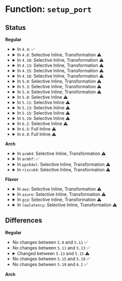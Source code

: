 # Function: <code>setup_port</code>

## Status
<b>Regular</b>
<ul>
<li>
<details>
<summary>In <code>4.4</code>: ✅</summary>

```c
int setup_port(struct serial_private *priv, struct uart_8250_port *port, int bar, int offset, int regshift);
```

**Collision:** Unique Static

**Inline:** No

**Transformation:** False

**Instances:**

```
In drivers/tty/serial/8250/8250_pci.c (ffffffff8150a740)
Location: drivers/tty/serial/8250/8250_pci.c:79
Inline: False
Direct callers:
  - drivers/tty/serial/8250/8250_pci.c:pci_omegapci_setup
  - drivers/tty/serial/8250/8250_pci.c:pci_timedia_setup
  - drivers/tty/serial/8250/8250_pci.c:pci_timedia_setup
  - drivers/tty/serial/8250/8250_pci.c:pci_timedia_setup
  - drivers/tty/serial/8250/8250_pci.c:titan_400l_800l_setup
  - drivers/tty/serial/8250/8250_pci.c:titan_400l_800l_setup
  - drivers/tty/serial/8250/8250_pci.c:pci_siig_setup
  - drivers/tty/serial/8250/8250_pci.c:pci_siig_setup
  - drivers/tty/serial/8250/8250_pci.c:sbs_setup
  - drivers/tty/serial/8250/8250_pci.c:pci_pericom_setup
  - drivers/tty/serial/8250/8250_pci.c:ce4100_serial_setup
  - drivers/tty/serial/8250/8250_pci.c:pci_default_setup
  - drivers/tty/serial/8250/8250_pci.c:pci_hp_diva_setup
  - drivers/tty/serial/8250/8250_pci.c:afavlab_setup
  - drivers/tty/serial/8250/8250_pci.c:addidata_apci7800_setup
  - drivers/tty/serial/8250/8250_pci.c:addidata_apci7800_setup
  - drivers/tty/serial/8250/8250_pci.c:addidata_apci7800_setup
  - drivers/tty/serial/8250/8250_pci.c:pci_ni8430_setup
```
**Symbols:**

```
ffffffff8150a740-ffffffff8150a85b: setup_port (STB_LOCAL)
```
</details>
</li>
<li>
<details>
<summary>In <code>4.8</code>: Selective Inline, Transformation ⚠️</summary>

**Collision:** Unique Static

**Inline:** Selective

**Transformation:** True

**Instances:**

```
In drivers/tty/serial/8250/8250_pci.c (ffffffff8155d5a0)
Location: drivers/tty/serial/8250/8250_pci.c:78
Inline: True
Direct callers:
  - drivers/tty/serial/8250/8250_pci.c:pci_omegapci_setup
  - drivers/tty/serial/8250/8250_pci.c:ce4100_serial_setup
  - drivers/tty/serial/8250/8250_pci.c:pci_default_setup
  - drivers/tty/serial/8250/8250_pci.c:pci_netmos_9900_setup
  - drivers/tty/serial/8250/8250_pci.c:pci_ni8430_setup
  - drivers/tty/serial/8250/8250_pci.c:titan_400l_800l_setup
  - drivers/tty/serial/8250/8250_pci.c:pci_timedia_setup
  - drivers/tty/serial/8250/8250_pci.c:pci_siig_setup
  - drivers/tty/serial/8250/8250_pci.c:pci_siig_setup
  - drivers/tty/serial/8250/8250_pci.c:sbs_setup
  - drivers/tty/serial/8250/8250_pci.c:pci_hp_diva_setup
  - drivers/tty/serial/8250/8250_pci.c:afavlab_setup
  - drivers/tty/serial/8250/8250_pci.c:addidata_apci7800_setup
```
**Symbols:**

```
ffffffff8155d5a0-ffffffff8155d693: setup_port.isra.16 (STB_LOCAL)
```
</details>
</li>
<li>
<details>
<summary>In <code>4.10</code>: Selective Inline, Transformation ⚠️</summary>

**Collision:** Unique Static

**Inline:** Selective

**Transformation:** True

**Instances:**

```
In drivers/tty/serial/8250/8250_pci.c (ffffffff81589cd0)
Location: drivers/tty/serial/8250/8250_pci.c:75
Inline: True
Direct callers:
  - drivers/tty/serial/8250/8250_pci.c:pci_omegapci_setup
  - drivers/tty/serial/8250/8250_pci.c:ce4100_serial_setup
  - drivers/tty/serial/8250/8250_pci.c:pci_pericom_setup
  - drivers/tty/serial/8250/8250_pci.c:pci_default_setup
  - drivers/tty/serial/8250/8250_pci.c:pci_netmos_9900_setup
  - drivers/tty/serial/8250/8250_pci.c:pci_ni8430_setup
  - drivers/tty/serial/8250/8250_pci.c:titan_400l_800l_setup
  - drivers/tty/serial/8250/8250_pci.c:pci_timedia_setup
  - drivers/tty/serial/8250/8250_pci.c:pci_siig_setup
  - drivers/tty/serial/8250/8250_pci.c:pci_siig_setup
  - drivers/tty/serial/8250/8250_pci.c:sbs_setup
  - drivers/tty/serial/8250/8250_pci.c:pci_hp_diva_setup
  - drivers/tty/serial/8250/8250_pci.c:afavlab_setup
  - drivers/tty/serial/8250/8250_pci.c:addidata_apci7800_setup
```
**Symbols:**

```
ffffffff81589cd0-ffffffff81589dc3: setup_port.isra.17 (STB_LOCAL)
```
</details>
</li>
<li>
<details>
<summary>In <code>4.13</code>: Selective Inline, Transformation ⚠️</summary>

**Collision:** Unique Static

**Inline:** Selective

**Transformation:** True

**Instances:**

```
In drivers/tty/serial/8250/8250_pci.c (ffffffff8159e020)
Location: drivers/tty/serial/8250/8250_pci.c:75
Inline: True
Direct callers:
  - drivers/tty/serial/8250/8250_pci.c:pci_omegapci_setup
  - drivers/tty/serial/8250/8250_pci.c:ce4100_serial_setup
  - drivers/tty/serial/8250/8250_pci.c:pci_pericom_setup
  - drivers/tty/serial/8250/8250_pci.c:pci_default_setup
  - drivers/tty/serial/8250/8250_pci.c:pci_netmos_9900_setup
  - drivers/tty/serial/8250/8250_pci.c:pci_ni8430_setup
  - drivers/tty/serial/8250/8250_pci.c:titan_400l_800l_setup
  - drivers/tty/serial/8250/8250_pci.c:pci_timedia_setup
  - drivers/tty/serial/8250/8250_pci.c:pci_siig_setup
  - drivers/tty/serial/8250/8250_pci.c:pci_siig_setup
  - drivers/tty/serial/8250/8250_pci.c:sbs_setup
  - drivers/tty/serial/8250/8250_pci.c:pci_hp_diva_setup
  - drivers/tty/serial/8250/8250_pci.c:afavlab_setup
  - drivers/tty/serial/8250/8250_pci.c:addidata_apci7800_setup
```
**Symbols:**

```
ffffffff8159e020-ffffffff8159e115: setup_port.isra.9 (STB_LOCAL)
```
</details>
</li>
<li>
<details>
<summary>In <code>4.15</code>: Selective Inline, Transformation ⚠️</summary>

**Collision:** Unique Static

**Inline:** Selective

**Transformation:** True

**Instances:**

```
In drivers/tty/serial/8250/8250_pci.c (ffffffff81603510)
Location: drivers/tty/serial/8250/8250_pci.c:72
Inline: True
Direct callers:
  - drivers/tty/serial/8250/8250_pci.c:pci_omegapci_setup
  - drivers/tty/serial/8250/8250_pci.c:ce4100_serial_setup
  - drivers/tty/serial/8250/8250_pci.c:pci_pericom_setup
  - drivers/tty/serial/8250/8250_pci.c:pci_default_setup
  - drivers/tty/serial/8250/8250_pci.c:pci_netmos_9900_setup
  - drivers/tty/serial/8250/8250_pci.c:pci_ni8430_setup
  - drivers/tty/serial/8250/8250_pci.c:titan_400l_800l_setup
  - drivers/tty/serial/8250/8250_pci.c:pci_timedia_setup
  - drivers/tty/serial/8250/8250_pci.c:pci_siig_setup
  - drivers/tty/serial/8250/8250_pci.c:pci_siig_setup
  - drivers/tty/serial/8250/8250_pci.c:sbs_setup
  - drivers/tty/serial/8250/8250_pci.c:pci_hp_diva_setup
  - drivers/tty/serial/8250/8250_pci.c:afavlab_setup
  - drivers/tty/serial/8250/8250_pci.c:addidata_apci7800_setup
```
**Symbols:**

```
ffffffff81603510-ffffffff81603603: setup_port.isra.11 (STB_LOCAL)
```
</details>
</li>
<li>
<details>
<summary>In <code>4.18</code>: Selective Inline, Transformation ⚠️</summary>

**Collision:** Unique Static

**Inline:** Selective

**Transformation:** True

**Instances:**

```
In drivers/tty/serial/8250/8250_pci.c (ffffffff8163c8e0)
Location: drivers/tty/serial/8250/8250_pci.c:72
Inline: True
Direct callers:
  - drivers/tty/serial/8250/8250_pci.c:pci_omegapci_setup
  - drivers/tty/serial/8250/8250_pci.c:ce4100_serial_setup
  - drivers/tty/serial/8250/8250_pci.c:pci_pericom_setup
  - drivers/tty/serial/8250/8250_pci.c:pci_default_setup
  - drivers/tty/serial/8250/8250_pci.c:pci_netmos_9900_setup
  - drivers/tty/serial/8250/8250_pci.c:pci_ni8430_setup
  - drivers/tty/serial/8250/8250_pci.c:titan_400l_800l_setup
  - drivers/tty/serial/8250/8250_pci.c:pci_timedia_setup
  - drivers/tty/serial/8250/8250_pci.c:pci_siig_setup
  - drivers/tty/serial/8250/8250_pci.c:pci_siig_setup
  - drivers/tty/serial/8250/8250_pci.c:sbs_setup
  - drivers/tty/serial/8250/8250_pci.c:pci_hp_diva_setup
  - drivers/tty/serial/8250/8250_pci.c:afavlab_setup
  - drivers/tty/serial/8250/8250_pci.c:addidata_apci7800_setup
```
**Symbols:**

```
ffffffff8163c8e0-ffffffff8163c9d3: setup_port.isra.11 (STB_LOCAL)
```
</details>
</li>
<li>
<details>
<summary>In <code>5.0</code>: Selective Inline, Transformation ⚠️</summary>

**Collision:** Unique Static

**Inline:** Selective

**Transformation:** True

**Instances:**

```
In drivers/tty/serial/8250/8250_pci.c (ffffffff8165ab60)
Location: drivers/tty/serial/8250/8250_pci.c:72
Inline: True
Direct callers:
  - drivers/tty/serial/8250/8250_pci.c:pci_omegapci_setup
  - drivers/tty/serial/8250/8250_pci.c:ce4100_serial_setup
  - drivers/tty/serial/8250/8250_pci.c:pci_pericom_setup
  - drivers/tty/serial/8250/8250_pci.c:pci_default_setup
  - drivers/tty/serial/8250/8250_pci.c:pci_netmos_9900_setup
  - drivers/tty/serial/8250/8250_pci.c:pci_ni8430_setup
  - drivers/tty/serial/8250/8250_pci.c:titan_400l_800l_setup
  - drivers/tty/serial/8250/8250_pci.c:pci_timedia_setup
  - drivers/tty/serial/8250/8250_pci.c:pci_siig_setup
  - drivers/tty/serial/8250/8250_pci.c:pci_siig_setup
  - drivers/tty/serial/8250/8250_pci.c:sbs_setup
  - drivers/tty/serial/8250/8250_pci.c:pci_hp_diva_setup
  - drivers/tty/serial/8250/8250_pci.c:afavlab_setup
  - drivers/tty/serial/8250/8250_pci.c:addidata_apci7800_setup
```
**Symbols:**

```
ffffffff8165ab60-ffffffff8165ac55: setup_port.isra.11 (STB_LOCAL)
```
</details>
</li>
<li>
<details>
<summary>In <code>5.3</code>: Selective Inline, Transformation ⚠️</summary>

**Collision:** Unique Static

**Inline:** Selective

**Transformation:** True

**Instances:**

```
In drivers/tty/serial/8250/8250_pci.c (ffffffff81690190)
Location: drivers/tty/serial/8250/8250_pci.c:72
Inline: True
Direct callers:
  - drivers/tty/serial/8250/8250_pci.c:pci_sunix_setup
  - drivers/tty/serial/8250/8250_pci.c:pci_sunix_setup
  - drivers/tty/serial/8250/8250_pci.c:pci_omegapci_setup
  - drivers/tty/serial/8250/8250_pci.c:ce4100_serial_setup
  - drivers/tty/serial/8250/8250_pci.c:pci_pericom_setup_four_at_eight
  - drivers/tty/serial/8250/8250_pci.c:pci_pericom_setup
  - drivers/tty/serial/8250/8250_pci.c:pci_default_setup
  - drivers/tty/serial/8250/8250_pci.c:pci_netmos_9900_setup
  - drivers/tty/serial/8250/8250_pci.c:pci_ni8430_setup
  - drivers/tty/serial/8250/8250_pci.c:titan_400l_800l_setup
  - drivers/tty/serial/8250/8250_pci.c:pci_timedia_setup
  - drivers/tty/serial/8250/8250_pci.c:pci_siig_setup
  - drivers/tty/serial/8250/8250_pci.c:pci_siig_setup
  - drivers/tty/serial/8250/8250_pci.c:sbs_setup
  - drivers/tty/serial/8250/8250_pci.c:pci_hp_diva_setup
  - drivers/tty/serial/8250/8250_pci.c:afavlab_setup
  - drivers/tty/serial/8250/8250_pci.c:addidata_apci7800_setup
```
**Symbols:**

```
ffffffff81690190-ffffffff8169027d: setup_port.isra.0 (STB_LOCAL)
```
</details>
</li>
<li>
<details>
<summary>In <code>5.4</code>: Selective Inline, Transformation ⚠️</summary>

**Collision:** Unique Static

**Inline:** Selective

**Transformation:** True

**Instances:**

```
In drivers/tty/serial/8250/8250_pci.c (ffffffff816b2b60)
Location: drivers/tty/serial/8250/8250_pci.c:87
Inline: True
Direct callers:
  - drivers/tty/serial/8250/8250_pci.c:pci_moxa_setup
  - drivers/tty/serial/8250/8250_pci.c:pci_moxa_setup
  - drivers/tty/serial/8250/8250_pci.c:pci_sunix_setup
  - drivers/tty/serial/8250/8250_pci.c:pci_sunix_setup
  - drivers/tty/serial/8250/8250_pci.c:pci_omegapci_setup
  - drivers/tty/serial/8250/8250_pci.c:ce4100_serial_setup
  - drivers/tty/serial/8250/8250_pci.c:pci_pericom_setup_four_at_eight
  - drivers/tty/serial/8250/8250_pci.c:pci_pericom_setup
  - drivers/tty/serial/8250/8250_pci.c:pci_default_setup
  - drivers/tty/serial/8250/8250_pci.c:pci_netmos_9900_setup
  - drivers/tty/serial/8250/8250_pci.c:pci_ni8430_setup
  - drivers/tty/serial/8250/8250_pci.c:titan_400l_800l_setup
  - drivers/tty/serial/8250/8250_pci.c:pci_timedia_setup
  - drivers/tty/serial/8250/8250_pci.c:pci_siig_setup
  - drivers/tty/serial/8250/8250_pci.c:pci_siig_setup
  - drivers/tty/serial/8250/8250_pci.c:sbs_setup
  - drivers/tty/serial/8250/8250_pci.c:pci_hp_diva_setup
  - drivers/tty/serial/8250/8250_pci.c:afavlab_setup
  - drivers/tty/serial/8250/8250_pci.c:addidata_apci7800_setup
```
**Symbols:**

```
ffffffff816b2b60-ffffffff816b2c53: setup_port.isra.0 (STB_LOCAL)
```
</details>
</li>
<li>
<details>
<summary>In <code>5.8</code>: Selective Inline ⚠️</summary>

```c
int setup_port(struct serial_private *priv, struct uart_8250_port *port, int bar, int offset, int regshift);
```

**Collision:** Unique Static

**Inline:** Selective

**Transformation:** False

**Instances:**

```
In drivers/tty/serial/8250/8250_pci.c (ffffffff8176750b)
Location: drivers/tty/serial/8250/8250_pci.c:85
Inline: True
Inline callers:
  - drivers/tty/serial/8250/8250_pci.c:pci_omegapci_setup
  - drivers/tty/serial/8250/8250_pci.c:sbs_setup
Direct callers:
  - drivers/tty/serial/8250/8250_pci.c:pci_moxa_setup
  - drivers/tty/serial/8250/8250_pci.c:pci_moxa_setup
  - drivers/tty/serial/8250/8250_pci.c:pci_sunix_setup
  - drivers/tty/serial/8250/8250_pci.c:pci_sunix_setup
  - drivers/tty/serial/8250/8250_pci.c:ce4100_serial_setup
  - drivers/tty/serial/8250/8250_pci.c:pci_pericom_setup_four_at_eight
  - drivers/tty/serial/8250/8250_pci.c:pci_pericom_setup
  - drivers/tty/serial/8250/8250_pci.c:pci_default_setup
  - drivers/tty/serial/8250/8250_pci.c:pci_ni8430_setup
  - drivers/tty/serial/8250/8250_pci.c:titan_400l_800l_setup
  - drivers/tty/serial/8250/8250_pci.c:pci_timedia_setup
  - drivers/tty/serial/8250/8250_pci.c:pci_siig_setup
  - drivers/tty/serial/8250/8250_pci.c:pci_siig_setup
  - drivers/tty/serial/8250/8250_pci.c:pci_hp_diva_setup
  - drivers/tty/serial/8250/8250_pci.c:afavlab_setup
  - drivers/tty/serial/8250/8250_pci.c:addidata_apci7800_setup
  - drivers/tty/serial/8250/8250_pci.c:addidata_apci7800_setup
  - drivers/tty/serial/8250/8250_pci.c:addidata_apci7800_setup
```
**Symbols:**

```
ffffffff81765180-ffffffff81765281: setup_port (STB_LOCAL)
```
</details>
</li>
<li>
<details>
<summary>In <code>5.11</code>: Selective Inline ⚠️</summary>

```c
int setup_port(struct serial_private *priv, struct uart_8250_port *port, int bar, int offset, int regshift);
```

**Collision:** Unique Static

**Inline:** Selective

**Transformation:** False

**Instances:**

```
In drivers/tty/serial/8250/8250_pci.c (ffffffff8178244b)
Location: drivers/tty/serial/8250/8250_pci.c:85
Inline: True
Inline callers:
  - drivers/tty/serial/8250/8250_pci.c:pci_omegapci_setup
  - drivers/tty/serial/8250/8250_pci.c:sbs_setup
Direct callers:
  - drivers/tty/serial/8250/8250_pci.c:pci_moxa_setup
  - drivers/tty/serial/8250/8250_pci.c:pci_moxa_setup
  - drivers/tty/serial/8250/8250_pci.c:pci_sunix_setup
  - drivers/tty/serial/8250/8250_pci.c:pci_sunix_setup
  - drivers/tty/serial/8250/8250_pci.c:ce4100_serial_setup
  - drivers/tty/serial/8250/8250_pci.c:pci_pericom_setup_four_at_eight
  - drivers/tty/serial/8250/8250_pci.c:pci_pericom_setup
  - drivers/tty/serial/8250/8250_pci.c:pci_default_setup
  - drivers/tty/serial/8250/8250_pci.c:pci_ni8430_setup
  - drivers/tty/serial/8250/8250_pci.c:titan_400l_800l_setup
  - drivers/tty/serial/8250/8250_pci.c:pci_timedia_setup
  - drivers/tty/serial/8250/8250_pci.c:pci_siig_setup
  - drivers/tty/serial/8250/8250_pci.c:pci_siig_setup
  - drivers/tty/serial/8250/8250_pci.c:pci_hp_diva_setup
  - drivers/tty/serial/8250/8250_pci.c:afavlab_setup
  - drivers/tty/serial/8250/8250_pci.c:addidata_apci7800_setup
  - drivers/tty/serial/8250/8250_pci.c:addidata_apci7800_setup
  - drivers/tty/serial/8250/8250_pci.c:addidata_apci7800_setup
```
**Symbols:**

```
ffffffff817800e0-ffffffff817801e1: setup_port (STB_LOCAL)
```
</details>
</li>
<li>
<details>
<summary>In <code>5.13</code>: Selective Inline ⚠️</summary>

```c
int setup_port(struct serial_private *priv, struct uart_8250_port *port, int bar, int offset, int regshift);
```

**Collision:** Unique Static

**Inline:** Selective

**Transformation:** False

**Instances:**

```
In drivers/tty/serial/8250/8250_pci.c (ffffffff81765d4b)
Location: drivers/tty/serial/8250/8250_pci.c:89
Inline: True
Inline callers:
  - drivers/tty/serial/8250/8250_pci.c:pci_omegapci_setup
  - drivers/tty/serial/8250/8250_pci.c:sbs_setup
Direct callers:
  - drivers/tty/serial/8250/8250_pci.c:pci_moxa_setup
  - drivers/tty/serial/8250/8250_pci.c:pci_moxa_setup
  - drivers/tty/serial/8250/8250_pci.c:pci_sunix_setup
  - drivers/tty/serial/8250/8250_pci.c:pci_sunix_setup
  - drivers/tty/serial/8250/8250_pci.c:ce4100_serial_setup
  - drivers/tty/serial/8250/8250_pci.c:pci_pericom_setup_four_at_eight
  - drivers/tty/serial/8250/8250_pci.c:pci_pericom_setup
  - drivers/tty/serial/8250/8250_pci.c:pci_default_setup
  - drivers/tty/serial/8250/8250_pci.c:pci_ni8430_setup
  - drivers/tty/serial/8250/8250_pci.c:titan_400l_800l_setup
  - drivers/tty/serial/8250/8250_pci.c:pci_timedia_setup
  - drivers/tty/serial/8250/8250_pci.c:pci_timedia_setup
  - drivers/tty/serial/8250/8250_pci.c:pci_timedia_setup
  - drivers/tty/serial/8250/8250_pci.c:pci_siig_setup
  - drivers/tty/serial/8250/8250_pci.c:pci_siig_setup
  - drivers/tty/serial/8250/8250_pci.c:pci_hp_diva_setup
  - drivers/tty/serial/8250/8250_pci.c:afavlab_setup
  - drivers/tty/serial/8250/8250_pci.c:afavlab_setup
  - drivers/tty/serial/8250/8250_pci.c:addidata_apci7800_setup
  - drivers/tty/serial/8250/8250_pci.c:addidata_apci7800_setup
  - drivers/tty/serial/8250/8250_pci.c:addidata_apci7800_setup
  - drivers/tty/serial/8250/8250_pci.c:addidata_apci7800_setup
```
**Symbols:**

```
ffffffff81763a10-ffffffff81763b08: setup_port (STB_LOCAL)
```
</details>
</li>
<li>
<details>
<summary>In <code>5.15</code>: Selective Inline ⚠️</summary>

```c
int setup_port(struct serial_private *priv, struct uart_8250_port *port, u8 bar, unsigned int offset, int regshift);
```

**Collision:** Unique Static

**Inline:** Selective

**Transformation:** False

**Instances:**

```
In drivers/tty/serial/8250/8250_pci.c (ffffffff817ea65b)
Location: drivers/tty/serial/8250/8250_pci.c:89
Inline: True
Inline callers:
  - drivers/tty/serial/8250/8250_pci.c:pci_omegapci_setup
  - drivers/tty/serial/8250/8250_pci.c:sbs_setup
Direct callers:
  - drivers/tty/serial/8250/8250_pci.c:pci_moxa_setup
  - drivers/tty/serial/8250/8250_pci.c:pci_moxa_setup
  - drivers/tty/serial/8250/8250_pci.c:pci_sunix_setup
  - drivers/tty/serial/8250/8250_pci.c:pci_sunix_setup
  - drivers/tty/serial/8250/8250_pci.c:ce4100_serial_setup
  - drivers/tty/serial/8250/8250_pci.c:pci_pericom_setup_four_at_eight
  - drivers/tty/serial/8250/8250_pci.c:pci_pericom_setup
  - drivers/tty/serial/8250/8250_pci.c:pci_default_setup
  - drivers/tty/serial/8250/8250_pci.c:pci_ni8430_setup
  - drivers/tty/serial/8250/8250_pci.c:titan_400l_800l_setup
  - drivers/tty/serial/8250/8250_pci.c:pci_timedia_setup
  - drivers/tty/serial/8250/8250_pci.c:pci_timedia_setup
  - drivers/tty/serial/8250/8250_pci.c:pci_timedia_setup
  - drivers/tty/serial/8250/8250_pci.c:pci_siig_setup
  - drivers/tty/serial/8250/8250_pci.c:pci_siig_setup
  - drivers/tty/serial/8250/8250_pci.c:pci_hp_diva_setup
  - drivers/tty/serial/8250/8250_pci.c:afavlab_setup
  - drivers/tty/serial/8250/8250_pci.c:afavlab_setup
  - drivers/tty/serial/8250/8250_pci.c:addidata_apci7800_setup
  - drivers/tty/serial/8250/8250_pci.c:addidata_apci7800_setup
  - drivers/tty/serial/8250/8250_pci.c:addidata_apci7800_setup
  - drivers/tty/serial/8250/8250_pci.c:addidata_apci7800_setup
```
**Symbols:**

```
ffffffff817e7df0-ffffffff817e7f90: setup_port (STB_LOCAL)
```
</details>
</li>
<li>
<details>
<summary>In <code>5.19</code>: Selective Inline ⚠️</summary>

```c
int setup_port(struct serial_private *priv, struct uart_8250_port *port, u8 bar, unsigned int offset, int regshift);
```

**Collision:** Unique Static

**Inline:** Selective

**Transformation:** False

**Instances:**

```
In drivers/tty/serial/8250/8250_pci.c (ffffffff8192a3cb)
Location: drivers/tty/serial/8250/8250_pci.c:89
Inline: True
Inline callers:
  - drivers/tty/serial/8250/8250_pci.c:pci_omegapci_setup
  - drivers/tty/serial/8250/8250_pci.c:sbs_setup
Direct callers:
  - drivers/tty/serial/8250/8250_pci.c:pci_moxa_setup
  - drivers/tty/serial/8250/8250_pci.c:pci_moxa_setup
  - drivers/tty/serial/8250/8250_pci.c:pci_sunix_setup
  - drivers/tty/serial/8250/8250_pci.c:pci_sunix_setup
  - drivers/tty/serial/8250/8250_pci.c:ce4100_serial_setup
  - drivers/tty/serial/8250/8250_pci.c:pci_default_setup
  - drivers/tty/serial/8250/8250_pci.c:pci_ni8430_setup
  - drivers/tty/serial/8250/8250_pci.c:titan_400l_800l_setup
  - drivers/tty/serial/8250/8250_pci.c:pci_timedia_setup
  - drivers/tty/serial/8250/8250_pci.c:pci_timedia_setup
  - drivers/tty/serial/8250/8250_pci.c:pci_timedia_setup
  - drivers/tty/serial/8250/8250_pci.c:pci_siig_setup
  - drivers/tty/serial/8250/8250_pci.c:pci_siig_setup
  - drivers/tty/serial/8250/8250_pci.c:pci_hp_diva_setup
  - drivers/tty/serial/8250/8250_pci.c:afavlab_setup
  - drivers/tty/serial/8250/8250_pci.c:afavlab_setup
  - drivers/tty/serial/8250/8250_pci.c:addidata_apci7800_setup
  - drivers/tty/serial/8250/8250_pci.c:addidata_apci7800_setup
  - drivers/tty/serial/8250/8250_pci.c:addidata_apci7800_setup
```
**Symbols:**

```
ffffffff819279a0-ffffffff81927b14: setup_port (STB_LOCAL)
```
</details>
</li>
<li>
<details>
<summary>In <code>6.2</code>: Selective Inline ⚠️</summary>

```c
int setup_port(struct serial_private *priv, struct uart_8250_port *port, u8 bar, unsigned int offset, int regshift);
```

**Collision:** Unique Static

**Inline:** Selective

**Transformation:** False

**Instances:**

```
In drivers/tty/serial/8250/8250_pci.c (ffffffff81a8755b)
Location: drivers/tty/serial/8250/8250_pci.c:89
Inline: True
Inline callers:
  - drivers/tty/serial/8250/8250_pci.c:pci_omegapci_setup
  - drivers/tty/serial/8250/8250_pci.c:sbs_setup
Direct callers:
  - drivers/tty/serial/8250/8250_pci.c:pci_moxa_setup
  - drivers/tty/serial/8250/8250_pci.c:pci_moxa_setup
  - drivers/tty/serial/8250/8250_pci.c:pci_sunix_setup
  - drivers/tty/serial/8250/8250_pci.c:pci_sunix_setup
  - drivers/tty/serial/8250/8250_pci.c:ce4100_serial_setup
  - drivers/tty/serial/8250/8250_pci.c:pci_default_setup
  - drivers/tty/serial/8250/8250_pci.c:pci_ni8430_setup
  - drivers/tty/serial/8250/8250_pci.c:titan_400l_800l_setup
  - drivers/tty/serial/8250/8250_pci.c:pci_timedia_setup
  - drivers/tty/serial/8250/8250_pci.c:pci_timedia_setup
  - drivers/tty/serial/8250/8250_pci.c:pci_timedia_setup
  - drivers/tty/serial/8250/8250_pci.c:pci_siig_setup
  - drivers/tty/serial/8250/8250_pci.c:pci_siig_setup
  - drivers/tty/serial/8250/8250_pci.c:pci_hp_diva_setup
  - drivers/tty/serial/8250/8250_pci.c:afavlab_setup
  - drivers/tty/serial/8250/8250_pci.c:afavlab_setup
  - drivers/tty/serial/8250/8250_pci.c:addidata_apci7800_setup
  - drivers/tty/serial/8250/8250_pci.c:addidata_apci7800_setup
  - drivers/tty/serial/8250/8250_pci.c:addidata_apci7800_setup
```
**Symbols:**

```
ffffffff81a848b0-ffffffff81a84a24: setup_port (STB_LOCAL)
```
</details>
</li>
<li>
<details>
<summary>In <code>6.5</code>: Full Inline ⚠️</summary>

**Collision:** Unique Static

**Inline:** Full

**Transformation:** False

**Instances:**

```
In drivers/tty/serial/8250/8250_pci.c (ffffffff81ad00d7)
Location: drivers/tty/serial/8250/8250_pci.c:90
Inline: True
Inline callers:
  - drivers/tty/serial/8250/8250_pci.c:pci_moxa_setup
  - drivers/tty/serial/8250/8250_pci.c:pci_sunix_setup
  - drivers/tty/serial/8250/8250_pci.c:pci_omegapci_setup
  - drivers/tty/serial/8250/8250_pci.c:ce4100_serial_setup
  - drivers/tty/serial/8250/8250_pci.c:pci_default_setup
  - drivers/tty/serial/8250/8250_pci.c:pci_netmos_9900_setup
  - drivers/tty/serial/8250/8250_pci.c:pci_ni8430_setup
  - drivers/tty/serial/8250/8250_pci.c:titan_400l_800l_setup
  - drivers/tty/serial/8250/8250_pci.c:pci_timedia_setup
  - drivers/tty/serial/8250/8250_pci.c:pci_siig_setup
  - drivers/tty/serial/8250/8250_pci.c:sbs_setup
  - drivers/tty/serial/8250/8250_pci.c:pci_hp_diva_setup
  - drivers/tty/serial/8250/8250_pci.c:afavlab_setup
  - drivers/tty/serial/8250/8250_pci.c:addidata_apci7800_setup
```
</details>
</li>
<li>
<details>
<summary>In <code>6.8</code>: Full Inline ⚠️</summary>

**Collision:** Unique Static

**Inline:** Full

**Transformation:** False

**Instances:**

```
In drivers/tty/serial/8250/8250_pci.c (ffffffff81b23f37)
Location: drivers/tty/serial/8250/8250_pci.c:171
Inline: True
Inline callers:
  - drivers/tty/serial/8250/8250_pci.c:pci_moxa_setup
  - drivers/tty/serial/8250/8250_pci.c:pci_sunix_setup
  - drivers/tty/serial/8250/8250_pci.c:pci_omegapci_setup
  - drivers/tty/serial/8250/8250_pci.c:ce4100_serial_setup
  - drivers/tty/serial/8250/8250_pci.c:pci_default_setup
  - drivers/tty/serial/8250/8250_pci.c:pci_netmos_9900_setup
  - drivers/tty/serial/8250/8250_pci.c:pci_ni8430_setup
  - drivers/tty/serial/8250/8250_pci.c:titan_400l_800l_setup
  - drivers/tty/serial/8250/8250_pci.c:pci_timedia_setup
  - drivers/tty/serial/8250/8250_pci.c:pci_siig_setup
  - drivers/tty/serial/8250/8250_pci.c:sbs_setup
  - drivers/tty/serial/8250/8250_pci.c:pci_hp_diva_setup
  - drivers/tty/serial/8250/8250_pci.c:afavlab_setup
  - drivers/tty/serial/8250/8250_pci.c:addidata_apci7800_setup
```
</details>
</li>
</ul>
<b>Arch</b>
<ul>
<li>
<details>
<summary>In <code>arm64</code>: Selective Inline, Transformation ⚠️</summary>

**Collision:** Unique Static

**Inline:** Selective

**Transformation:** True

**Instances:**

```
In drivers/tty/serial/8250/8250_pci.c (ffff80001088e280)
Location: drivers/tty/serial/8250/8250_pci.c:87
Inline: True
Direct callers:
  - drivers/tty/serial/8250/8250_pci.c:pci_moxa_setup
  - drivers/tty/serial/8250/8250_pci.c:pci_sunix_setup
  - drivers/tty/serial/8250/8250_pci.c:pci_sunix_setup
  - drivers/tty/serial/8250/8250_pci.c:pci_omegapci_setup
  - drivers/tty/serial/8250/8250_pci.c:ce4100_serial_setup
  - drivers/tty/serial/8250/8250_pci.c:pci_pericom_setup_four_at_eight
  - drivers/tty/serial/8250/8250_pci.c:pci_pericom_setup
  - drivers/tty/serial/8250/8250_pci.c:pci_default_setup
  - drivers/tty/serial/8250/8250_pci.c:pci_netmos_9900_setup
  - drivers/tty/serial/8250/8250_pci.c:pci_ni8430_setup
  - drivers/tty/serial/8250/8250_pci.c:titan_400l_800l_setup
  - drivers/tty/serial/8250/8250_pci.c:pci_timedia_setup
  - drivers/tty/serial/8250/8250_pci.c:pci_timedia_setup
  - drivers/tty/serial/8250/8250_pci.c:pci_timedia_setup
  - drivers/tty/serial/8250/8250_pci.c:pci_siig_setup
  - drivers/tty/serial/8250/8250_pci.c:pci_siig_setup
  - drivers/tty/serial/8250/8250_pci.c:sbs_setup
  - drivers/tty/serial/8250/8250_pci.c:pci_hp_diva_setup
  - drivers/tty/serial/8250/8250_pci.c:pci_hp_diva_setup
  - drivers/tty/serial/8250/8250_pci.c:afavlab_setup
  - drivers/tty/serial/8250/8250_pci.c:afavlab_setup
  - drivers/tty/serial/8250/8250_pci.c:addidata_apci7800_setup
  - drivers/tty/serial/8250/8250_pci.c:addidata_apci7800_setup
  - drivers/tty/serial/8250/8250_pci.c:addidata_apci7800_setup
  - drivers/tty/serial/8250/8250_pci.c:addidata_apci7800_setup
```
**Symbols:**

```
ffff80001088e280-ffff80001088e37c: setup_port.isra.0 (STB_LOCAL)
```
</details>
</li>
<li>
<details>
<summary>In <code>armhf</code>: ✅</summary>

```c
int setup_port(struct serial_private *priv, struct uart_8250_port *port, int bar, int offset, int regshift);
```

**Collision:** Unique Static

**Inline:** No

**Transformation:** False

**Instances:**

```
In drivers/tty/serial/8250/8250_pci.c (c098a50c)
Location: drivers/tty/serial/8250/8250_pci.c:87
Inline: False
Direct callers:
  - drivers/tty/serial/8250/8250_pci.c:pci_moxa_setup
  - drivers/tty/serial/8250/8250_pci.c:pci_sunix_setup
  - drivers/tty/serial/8250/8250_pci.c:pci_omegapci_setup
  - drivers/tty/serial/8250/8250_pci.c:ce4100_serial_setup
  - drivers/tty/serial/8250/8250_pci.c:pci_pericom_setup_four_at_eight
  - drivers/tty/serial/8250/8250_pci.c:pci_pericom_setup
  - drivers/tty/serial/8250/8250_pci.c:pci_default_setup
  - drivers/tty/serial/8250/8250_pci.c:pci_ni8430_setup
  - drivers/tty/serial/8250/8250_pci.c:titan_400l_800l_setup
  - drivers/tty/serial/8250/8250_pci.c:pci_timedia_setup
  - drivers/tty/serial/8250/8250_pci.c:pci_siig_setup
  - drivers/tty/serial/8250/8250_pci.c:sbs_setup
  - drivers/tty/serial/8250/8250_pci.c:pci_hp_diva_setup
  - drivers/tty/serial/8250/8250_pci.c:afavlab_setup
  - drivers/tty/serial/8250/8250_pci.c:addidata_apci7800_setup
```
**Symbols:**

```
c098a50c-c098a5e8: setup_port (STB_LOCAL)
```
</details>
</li>
<li>
<details>
<summary>In <code>ppc64el</code>: Selective Inline, Transformation ⚠️</summary>

**Collision:** Unique Static

**Inline:** Selective

**Transformation:** True

**Instances:**

```
In drivers/tty/serial/8250/8250_pci.c (c000000000936ad0)
Location: drivers/tty/serial/8250/8250_pci.c:87
Inline: True
Direct callers:
  - drivers/tty/serial/8250/8250_pci.c:pci_moxa_setup
  - drivers/tty/serial/8250/8250_pci.c:pci_moxa_setup
  - drivers/tty/serial/8250/8250_pci.c:pci_sunix_setup
  - drivers/tty/serial/8250/8250_pci.c:pci_sunix_setup
  - drivers/tty/serial/8250/8250_pci.c:pci_omegapci_setup
  - drivers/tty/serial/8250/8250_pci.c:ce4100_serial_setup
  - drivers/tty/serial/8250/8250_pci.c:pci_pericom_setup_four_at_eight
  - drivers/tty/serial/8250/8250_pci.c:pci_pericom_setup
  - drivers/tty/serial/8250/8250_pci.c:pci_default_setup
  - drivers/tty/serial/8250/8250_pci.c:pci_netmos_9900_setup
  - drivers/tty/serial/8250/8250_pci.c:pci_ni8430_setup
  - drivers/tty/serial/8250/8250_pci.c:titan_400l_800l_setup
  - drivers/tty/serial/8250/8250_pci.c:titan_400l_800l_setup
  - drivers/tty/serial/8250/8250_pci.c:pci_timedia_setup
  - drivers/tty/serial/8250/8250_pci.c:pci_timedia_setup
  - drivers/tty/serial/8250/8250_pci.c:pci_timedia_setup
  - drivers/tty/serial/8250/8250_pci.c:pci_siig_setup
  - drivers/tty/serial/8250/8250_pci.c:pci_siig_setup
  - drivers/tty/serial/8250/8250_pci.c:sbs_setup
  - drivers/tty/serial/8250/8250_pci.c:sbs_setup
  - drivers/tty/serial/8250/8250_pci.c:pci_hp_diva_setup
  - drivers/tty/serial/8250/8250_pci.c:pci_hp_diva_setup
  - drivers/tty/serial/8250/8250_pci.c:pci_hp_diva_setup
  - drivers/tty/serial/8250/8250_pci.c:afavlab_setup
  - drivers/tty/serial/8250/8250_pci.c:afavlab_setup
  - drivers/tty/serial/8250/8250_pci.c:addidata_apci7800_setup
  - drivers/tty/serial/8250/8250_pci.c:addidata_apci7800_setup
  - drivers/tty/serial/8250/8250_pci.c:addidata_apci7800_setup
  - drivers/tty/serial/8250/8250_pci.c:addidata_apci7800_setup
```
**Symbols:**

```
c000000000936ad0-c000000000936c38: setup_port.isra.0 (STB_LOCAL)
```
</details>
</li>
<li>
<details>
<summary>In <code>riscv64</code>: Selective Inline, Transformation ⚠️</summary>

**Collision:** Unique Static

**Inline:** Selective

**Transformation:** True

**Instances:**

```
In drivers/tty/serial/8250/8250_pci.c (ffffffe0005580b6)
Location: drivers/tty/serial/8250/8250_pci.c:87
Inline: True
Direct callers:
  - drivers/tty/serial/8250/8250_pci.c:pci_moxa_setup
  - drivers/tty/serial/8250/8250_pci.c:pci_sunix_setup
  - drivers/tty/serial/8250/8250_pci.c:pci_omegapci_setup
  - drivers/tty/serial/8250/8250_pci.c:ce4100_serial_setup
  - drivers/tty/serial/8250/8250_pci.c:pci_pericom_setup_four_at_eight
  - drivers/tty/serial/8250/8250_pci.c:pci_pericom_setup
  - drivers/tty/serial/8250/8250_pci.c:pci_default_setup
  - drivers/tty/serial/8250/8250_pci.c:pci_netmos_9900_setup
  - drivers/tty/serial/8250/8250_pci.c:pci_ni8430_setup
  - drivers/tty/serial/8250/8250_pci.c:titan_400l_800l_setup
  - drivers/tty/serial/8250/8250_pci.c:pci_timedia_setup
  - drivers/tty/serial/8250/8250_pci.c:pci_siig_setup
  - drivers/tty/serial/8250/8250_pci.c:sbs_setup
  - drivers/tty/serial/8250/8250_pci.c:pci_hp_diva_setup
  - drivers/tty/serial/8250/8250_pci.c:afavlab_setup
  - drivers/tty/serial/8250/8250_pci.c:addidata_apci7800_setup
```
**Symbols:**

```
ffffffe0005580b6-ffffffe000558180: setup_port.isra.0 (STB_LOCAL)
```
</details>
</li>
</ul>
<b>Flavor</b>
<ul>
<li>
<details>
<summary>In <code>aws</code>: Selective Inline, Transformation ⚠️</summary>

**Collision:** Unique Static

**Inline:** Selective

**Transformation:** True

**Instances:**

```
In drivers/tty/serial/8250/8250_pci.c (ffffffff816785d0)
Location: drivers/tty/serial/8250/8250_pci.c:87
Inline: True
Direct callers:
  - drivers/tty/serial/8250/8250_pci.c:pci_moxa_setup
  - drivers/tty/serial/8250/8250_pci.c:pci_moxa_setup
  - drivers/tty/serial/8250/8250_pci.c:pci_sunix_setup
  - drivers/tty/serial/8250/8250_pci.c:pci_sunix_setup
  - drivers/tty/serial/8250/8250_pci.c:pci_omegapci_setup
  - drivers/tty/serial/8250/8250_pci.c:ce4100_serial_setup
  - drivers/tty/serial/8250/8250_pci.c:pci_pericom_setup_four_at_eight
  - drivers/tty/serial/8250/8250_pci.c:pci_pericom_setup
  - drivers/tty/serial/8250/8250_pci.c:pci_default_setup
  - drivers/tty/serial/8250/8250_pci.c:pci_netmos_9900_setup
  - drivers/tty/serial/8250/8250_pci.c:pci_ni8430_setup
  - drivers/tty/serial/8250/8250_pci.c:titan_400l_800l_setup
  - drivers/tty/serial/8250/8250_pci.c:pci_timedia_setup
  - drivers/tty/serial/8250/8250_pci.c:pci_siig_setup
  - drivers/tty/serial/8250/8250_pci.c:pci_siig_setup
  - drivers/tty/serial/8250/8250_pci.c:sbs_setup
  - drivers/tty/serial/8250/8250_pci.c:pci_hp_diva_setup
  - drivers/tty/serial/8250/8250_pci.c:afavlab_setup
  - drivers/tty/serial/8250/8250_pci.c:addidata_apci7800_setup
```
**Symbols:**

```
ffffffff816785d0-ffffffff816786bd: setup_port.isra.0 (STB_LOCAL)
```
</details>
</li>
<li>
<details>
<summary>In <code>azure</code>: Selective Inline, Transformation ⚠️</summary>

**Collision:** Unique Static

**Inline:** Selective

**Transformation:** True

**Instances:**

```
In drivers/tty/serial/8250/8250_pci.c (ffffffff816576b0)
Location: drivers/tty/serial/8250/8250_pci.c:87
Inline: True
Direct callers:
  - drivers/tty/serial/8250/8250_pci.c:pci_moxa_setup
  - drivers/tty/serial/8250/8250_pci.c:pci_moxa_setup
  - drivers/tty/serial/8250/8250_pci.c:pci_sunix_setup
  - drivers/tty/serial/8250/8250_pci.c:pci_sunix_setup
  - drivers/tty/serial/8250/8250_pci.c:pci_omegapci_setup
  - drivers/tty/serial/8250/8250_pci.c:ce4100_serial_setup
  - drivers/tty/serial/8250/8250_pci.c:pci_pericom_setup_four_at_eight
  - drivers/tty/serial/8250/8250_pci.c:pci_pericom_setup
  - drivers/tty/serial/8250/8250_pci.c:pci_default_setup
  - drivers/tty/serial/8250/8250_pci.c:pci_netmos_9900_setup
  - drivers/tty/serial/8250/8250_pci.c:pci_ni8430_setup
  - drivers/tty/serial/8250/8250_pci.c:titan_400l_800l_setup
  - drivers/tty/serial/8250/8250_pci.c:pci_timedia_setup
  - drivers/tty/serial/8250/8250_pci.c:pci_siig_setup
  - drivers/tty/serial/8250/8250_pci.c:pci_siig_setup
  - drivers/tty/serial/8250/8250_pci.c:sbs_setup
  - drivers/tty/serial/8250/8250_pci.c:pci_hp_diva_setup
  - drivers/tty/serial/8250/8250_pci.c:afavlab_setup
  - drivers/tty/serial/8250/8250_pci.c:addidata_apci7800_setup
```
**Symbols:**

```
ffffffff816576b0-ffffffff816577a3: setup_port.isra.0 (STB_LOCAL)
```
</details>
</li>
<li>
<details>
<summary>In <code>gcp</code>: Selective Inline, Transformation ⚠️</summary>

**Collision:** Unique Static

**Inline:** Selective

**Transformation:** True

**Instances:**

```
In drivers/tty/serial/8250/8250_pci.c (ffffffff816a69a0)
Location: drivers/tty/serial/8250/8250_pci.c:87
Inline: True
Direct callers:
  - drivers/tty/serial/8250/8250_pci.c:pci_moxa_setup
  - drivers/tty/serial/8250/8250_pci.c:pci_moxa_setup
  - drivers/tty/serial/8250/8250_pci.c:pci_sunix_setup
  - drivers/tty/serial/8250/8250_pci.c:pci_sunix_setup
  - drivers/tty/serial/8250/8250_pci.c:pci_omegapci_setup
  - drivers/tty/serial/8250/8250_pci.c:ce4100_serial_setup
  - drivers/tty/serial/8250/8250_pci.c:pci_pericom_setup_four_at_eight
  - drivers/tty/serial/8250/8250_pci.c:pci_pericom_setup
  - drivers/tty/serial/8250/8250_pci.c:pci_default_setup
  - drivers/tty/serial/8250/8250_pci.c:pci_netmos_9900_setup
  - drivers/tty/serial/8250/8250_pci.c:pci_ni8430_setup
  - drivers/tty/serial/8250/8250_pci.c:titan_400l_800l_setup
  - drivers/tty/serial/8250/8250_pci.c:pci_timedia_setup
  - drivers/tty/serial/8250/8250_pci.c:pci_siig_setup
  - drivers/tty/serial/8250/8250_pci.c:pci_siig_setup
  - drivers/tty/serial/8250/8250_pci.c:sbs_setup
  - drivers/tty/serial/8250/8250_pci.c:pci_hp_diva_setup
  - drivers/tty/serial/8250/8250_pci.c:afavlab_setup
  - drivers/tty/serial/8250/8250_pci.c:addidata_apci7800_setup
```
**Symbols:**

```
ffffffff816a69a0-ffffffff816a6a93: setup_port.isra.0 (STB_LOCAL)
```
</details>
</li>
<li>
<details>
<summary>In <code>lowlatency</code>: Selective Inline, Transformation ⚠️</summary>

**Collision:** Unique Static

**Inline:** Selective

**Transformation:** True

**Instances:**

```
In drivers/tty/serial/8250/8250_pci.c (ffffffff816c0e00)
Location: drivers/tty/serial/8250/8250_pci.c:87
Inline: True
Direct callers:
  - drivers/tty/serial/8250/8250_pci.c:pci_moxa_setup
  - drivers/tty/serial/8250/8250_pci.c:pci_moxa_setup
  - drivers/tty/serial/8250/8250_pci.c:pci_sunix_setup
  - drivers/tty/serial/8250/8250_pci.c:pci_sunix_setup
  - drivers/tty/serial/8250/8250_pci.c:pci_omegapci_setup
  - drivers/tty/serial/8250/8250_pci.c:ce4100_serial_setup
  - drivers/tty/serial/8250/8250_pci.c:pci_pericom_setup_four_at_eight
  - drivers/tty/serial/8250/8250_pci.c:pci_pericom_setup
  - drivers/tty/serial/8250/8250_pci.c:pci_default_setup
  - drivers/tty/serial/8250/8250_pci.c:pci_netmos_9900_setup
  - drivers/tty/serial/8250/8250_pci.c:pci_ni8430_setup
  - drivers/tty/serial/8250/8250_pci.c:titan_400l_800l_setup
  - drivers/tty/serial/8250/8250_pci.c:pci_timedia_setup
  - drivers/tty/serial/8250/8250_pci.c:pci_siig_setup
  - drivers/tty/serial/8250/8250_pci.c:pci_siig_setup
  - drivers/tty/serial/8250/8250_pci.c:sbs_setup
  - drivers/tty/serial/8250/8250_pci.c:pci_hp_diva_setup
  - drivers/tty/serial/8250/8250_pci.c:afavlab_setup
  - drivers/tty/serial/8250/8250_pci.c:addidata_apci7800_setup
```
**Symbols:**

```
ffffffff816c0e00-ffffffff816c0ef3: setup_port.isra.0 (STB_LOCAL)
```
</details>
</li>
</ul>

## Differences
<b>Regular</b>
<ul>
<li>
No changes between <code>5.8</code> and <code>5.11</code> ✅
</li>
<li>
No changes between <code>5.11</code> and <code>5.13</code> ✅
</li>
<li>
<details>
<summary>Changed between <code>5.13</code> and <code>5.15</code> ⚠️</summary>
<ul>
<li>
<b>Param type changed. </b>
<code>int bar</code> ➡️ <code>u8 bar</code>
</li>
<li>
<b>Param type changed. </b>
<code>int offset</code> ➡️ <code>unsigned int offset</code>
</li>
</ul>
</details>
</li>
<li>
No changes between <code>5.15</code> and <code>5.19</code> ✅
</li>
<li>
No changes between <code>5.19</code> and <code>6.2</code> ✅
</li>
</ul>
<b>Arch</b>
<ul>
</ul>
